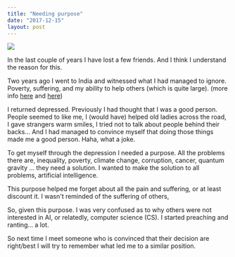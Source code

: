 ```yaml
---
title: "Needing purpose"
date: "2017-12-15"
layout: post
---
```


![]({{site.baseurl}}/images/{{page.coverImage}})

In the last couple of years I have lost a few friends. And I think I understand the reason for this.

Two years ago I went to India and witnessed what I had managed to ignore. Poverty, suffering, and my ability to help others (which is quite large). (more info [here](https://act65com.wordpress.com/2016/06/30/a-recipe-for-depression/?iframe=true&theme_preview=true) and [here](https://act65com.wordpress.com/2015/10/09/the-house-of-hope/?iframe=true&theme_preview=true))

I returned depressed. Previously I had thought that I was a good person. People seemed to like me, I (would have) helped old ladies across the road, I gave strangers warm smiles, I tried not to talk about people behind their backs... And I had managed to convince myself that doing those things made me a good person. Haha, what a joke.

To get myself through the depression I needed a purpose. All the problems there are, inequality, poverty, climate change, corruption, cancer, quantum gravity ... they need a solution. I wanted to make the solution to all problems, artificial intelligence.

This purpose helped me forget about all the pain and suffering, or at least discount it. I wasn't reminded of the suffering of others,

So, given this purpose. I was very confused as to why others were not interested in AI, or relatedly, computer science (CS). I started preaching and ranting... a lot.

So next time I meet someone who is convinced that their decision are right/best I will try to remember what led me to a similar position.
